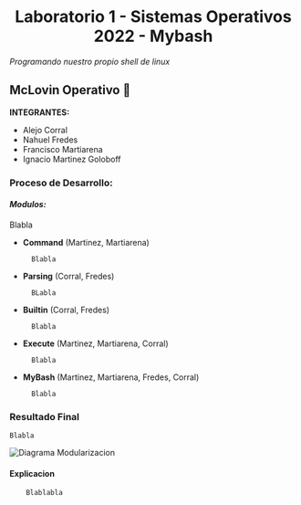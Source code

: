 <h1 align="center">Laboratorio 1 - Sistemas Operativos 2022 - Mybash</h1>

*Programando nuestro propio shell de linux*

## McLovin Operativo :whale:

**INTEGRANTES:**
* Alejo Corral
* Nahuel Fredes
* Francisco Martiarena
* Ignacio Martinez Goloboff

### Proceso de Desarrollo:
#### *Modulos:*
Blabla
* **Command** (Martinez, Martiarena)
        
        Blabla
        
* **Parsing** (Corral, Fredes)

        BLabla
          
* **Builtin** (Corral, Fredes)

        Blabla
         
* **Execute** (Martinez, Martiarena, Corral)

        Blabla
* **MyBash** (Martinez, Martiarena, Fredes, Corral)

        Blabla
    

###  Resultado Final
    Blabla
![Diagrama Modularizacion](/src/diagrama_mod.png/ "Diagrama Modularizacion")

#### Explicacion
        Blablabla

